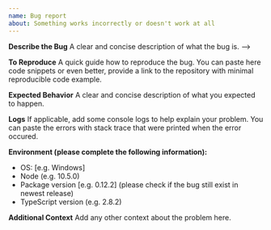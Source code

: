 ```yaml
---
name: Bug report
about: Something works incorrectly or doesn't work at all
---
```


**Describe the Bug**
A clear and concise description of what the bug is. -->

**To Reproduce**
A quick guide how to reproduce the bug.
You can paste here code snippets or even better, provide a link to the repository with minimal reproducible code example.

**Expected Behavior**
A clear and concise description of what you expected to happen.

**Logs**
If applicable, add some console logs to help explain your problem.
You can paste the errors with stack trace that were printed when the error occured.

**Environment (please complete the following information):**

- OS: [e.g. Windows]
- Node (e.g. 10.5.0)
- Package version [e.g. 0.12.2] (please check if the bug still exist in newest release)
- TypeScript version (e.g. 2.8.2)

**Additional Context**
Add any other context about the problem here.
